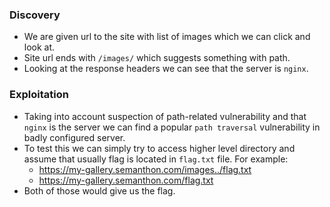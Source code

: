 ### Discovery

* We are given url to the site with list of images which we can click and look at.
* Site url ends with `/images/` which suggests something with path.
* Looking at the response headers we can see that the server is `nginx`.

### Exploitation

* Taking into account suspection of path-related vulnerability and that `nginx` is the server we can find a popular `path traversal` vulnerability in badly configured server.
* To test this we can simply try to access higher level directory and assume that usually flag is located in `flag.txt` file. For example: 
    * https://my-gallery.semanthon.com/images../flag.txt
    * https://my-gallery.semanthon.com/flag.txt
* Both of those would give us the flag.